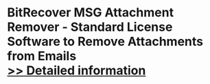 # BitRecover MSG Attachment Remover - Standard License<br />Software to Remove Attachments from Emails<br />[>> Detailed information](https://secure.shareit.com/shareit/product.html?productid=301004737&affiliateid=200057808)
